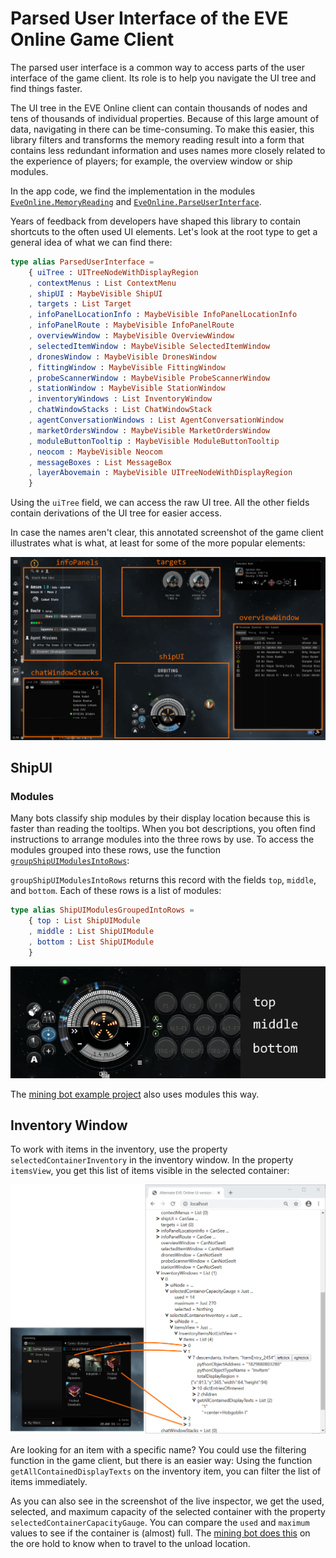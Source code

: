 # Parsed User Interface of the EVE Online Game Client

The parsed user interface is a common way to access parts of the user interface of the game client. Its role is to help you navigate the UI tree and find things faster.

The UI tree in the EVE Online client can contain thousands of nodes and tens of thousands of individual properties. Because of this large amount of data, navigating in there can be time-consuming. To make this easier, this library filters and transforms the memory reading result into a form that contains less redundant information and uses names more closely related to the experience of players; for example, the overview window or ship modules.

In the app code, we find the implementation in the modules [`EveOnline.MemoryReading`](https://github.com/Viir/bots/blob/b8da35b1aa2ad528074eae2dcbbebabdf73ef4b1/implement/applications/eve-online/eve-online-mining-bot/src/EveOnline/MemoryReading.elm) and [`EveOnline.ParseUserInterface`](https://github.com/Viir/bots/blob/b8da35b1aa2ad528074eae2dcbbebabdf73ef4b1/implement/applications/eve-online/eve-online-mining-bot/src/EveOnline/ParseUserInterface.elm).

Years of feedback from developers have shaped this library to contain shortcuts to the often used UI elements. Let's look at the root type to get a general idea of what we can find there:

```Elm
type alias ParsedUserInterface =
    { uiTree : UITreeNodeWithDisplayRegion
    , contextMenus : List ContextMenu
    , shipUI : MaybeVisible ShipUI
    , targets : List Target
    , infoPanelLocationInfo : MaybeVisible InfoPanelLocationInfo
    , infoPanelRoute : MaybeVisible InfoPanelRoute
    , overviewWindow : MaybeVisible OverviewWindow
    , selectedItemWindow : MaybeVisible SelectedItemWindow
    , dronesWindow : MaybeVisible DronesWindow
    , fittingWindow : MaybeVisible FittingWindow
    , probeScannerWindow : MaybeVisible ProbeScannerWindow
    , stationWindow : MaybeVisible StationWindow
    , inventoryWindows : List InventoryWindow
    , chatWindowStacks : List ChatWindowStack
    , agentConversationWindows : List AgentConversationWindow
    , marketOrdersWindow : MaybeVisible MarketOrdersWindow
    , moduleButtonTooltip : MaybeVisible ModuleButtonTooltip
    , neocom : MaybeVisible Neocom
    , messageBoxes : List MessageBox
    , layerAbovemain : MaybeVisible UITreeNodeWithDisplayRegion
    }
```

Using the `uiTree` field, we can access the raw UI tree. All the other fields contain derivations of the UI tree for easier access.

In case the names aren't clear, this annotated screenshot of the game client illustrates what is what, at least for some of the more popular elements:

![Some elements of the parsed user interface](./image/2020-03-11-eve-online-parsed-user-interface-names.png)

## ShipUI

### Modules

Many bots classify ship modules by their display location because this is faster than reading the tooltips. When you bot descriptions, you often find instructions to arrange modules into the three rows by use.
To access the modules grouped into these rows, use the function [`groupShipUIModulesIntoRows`](https://github.com/Viir/bots/blob/b8da35b1aa2ad528074eae2dcbbebabdf73ef4b1/implement/applications/eve-online/eve-online-mining-bot/src/EveOnline/ParseUserInterface.elm#L16-L17):

`groupShipUIModulesIntoRows` returns this record with the fields `top`, `middle`, and `bottom`. Each of these rows is a list of modules:

```Elm
type alias ShipUIModulesGroupedIntoRows =
    { top : List ShipUIModule
    , middle : List ShipUIModule
    , bottom : List ShipUIModule
    }
```

![Ship UI modules grouped into rows](./image/2020-03-11-eve-online-ship-ui-module-rows-names.png)

The [mining bot example project](https://github.com/Viir/bots/blob/b8da35b1aa2ad528074eae2dcbbebabdf73ef4b1/implement/applications/eve-online/eve-online-mining-bot/src/Bot.elm) also uses modules this way.

## Inventory Window

To work with items in the inventory, use the property `selectedContainerInventory` in the inventory window. In the property `itemsView`, you get this list of items visible in the selected container:

![Inventory items](./image/2020-03-11-eve-online-parsed-user-interface-inventory-inspect.png)

Are looking for an item with a specific name? You could use the filtering function in the game client, but there is an easier way: Using the function `getAllContainedDisplayTexts` on the inventory item, you can filter the list of items immediately.

As you can also see in the screenshot of the live inspector, we get the used, selected, and maximum capacity of the selected container with the property `selectedContainerCapacityGauge`. You can compare the `used` and `maximum` values to see if the container is (almost) full. The [mining bot does this](https://github.com/Viir/bots/blob/b8da35b1aa2ad528074eae2dcbbebabdf73ef4b1/implement/applications/eve-online/eve-online-mining-bot/src/Bot.elm#L555-L562) on the ore hold to know when to travel to the unload location.
